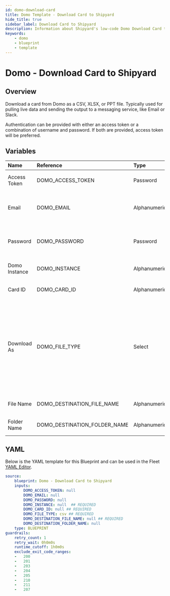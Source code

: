```yaml
---
id: domo-download-card
title: Domo Template - Download Card to Shipyard
hide_title: true
sidebar_label: Download Card to Shipyard
description: Information about Shipyard's low-code Domo Download Card to Shipyard blueprint. Download the contents of a Domo card as a PPT, CSV, or XLSX file. 
keywords:
    - domo
    - blueprint
    - template
---
```


# Domo - Download Card to Shipyard

## Overview
Download a card from Domo as a CSV, XLSX, or PPT file. Typically used for pulling live data and sending the output to a messaging service, like Email or Slack.

Authentication can be provided with either an access token or a combination of username and password. If both are provided, access token will be preferred.

## Variables

| Name | Reference | Type | Required | Default | Options | Description |
|:-----|:----------|:-----|:---------|:--------|:--------|:------------|
| Access Token | DOMO_ACCESS_TOKEN  | Password |:heavy_minus_sign: | - | - | Access token to authenticate with Domo. Used in place of username/password. |
| Email | DOMO_EMAIL  | Alphanumeric |:heavy_minus_sign: | - | - | Email that you use to log into Domo. Used with the password for authentication as an alternative method to providing an access token. |
| Password | DOMO_PASSWORD  | Password |:heavy_minus_sign: | - | - | Password associated to the email used to sign into Domo. Used with the email for authentication as an alternative method to providing an access token. |
| Domo Instance | DOMO_INSTANCE  | Alphanumeric |:white_check_mark: | - | - | Typically found in the URL structure as https://DOMOINSTANCE.domo.com |
| Card ID | DOMO_CARD_ID  | Alphanumeric |:white_check_mark: | - | - | Numeric ID of the card you want to download, typically found at the end of the URL. |
| Download As | DOMO_FILE_TYPE  | Select |:white_check_mark: | `csv` | .csv: `csv`<br></br><br></br>.xlsx: `excel`<br></br><br></br>.ppt: `ppt`<br></br><br></br> | File format to download the specified card as. |
| File Name | DOMO_DESTINATION_FILE_NAME  | Alphanumeric |:white_check_mark: | - | - | File name that will be created for the card being downloaded. Include the extension. |
| Folder Name | DOMO_DESTINATION_FOLDER_NAME  | Alphanumeric |:heavy_minus_sign: | - | - | Folder where the file will be created. Leave blank to store in the current working directory |


## YAML
Below is the YAML template for this Blueprint and can be used in the Fleet [YAML Editor](../../reference/fleets/yaml-editor.md).
```yaml
source:
    blueprint: Domo - Download Card to Shipyard
    inputs:
        DOMO_ACCESS_TOKEN: null
        DOMO_EMAIL: null
        DOMO_PASSWORD: null
        DOMO_INSTANCE: null  ## REQUIRED
        DOMO_CARD_ID: null ## REQUIRED
        DOMO_FILE_TYPE: csv ## REQUIRED
        DOMO_DESTINATION_FILE_NAME: null ## REQUIRED
        DOMO_DESTINATION_FOLDER_NAME: null
    type: BLUEPRINT
guardrails:
    retry_count: 1
    retry_wait: 0h0m0s
    runtime_cutoff: 1h0m0s
    exclude_exit_code_ranges:
    -   200
    -   201
    -   203
    -   204
    -   205
    -   210
    -   211
    -   207

```
